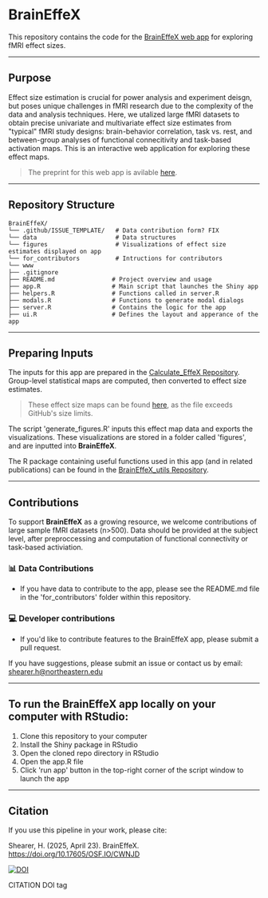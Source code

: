 # BrainEffeX
This repository contains the code for the [BrainEffeX web app](https://neuroprismlab.shinyapps.io/BrainEffeX/) for exploring fMRI effect sizes. 

---
## Purpose
Effect size estimation is crucial for power analysis and experiment deisgn, but poses unique challenges in fMRI research due to the complexity of the data and analysis techniques. Here, we utalized large fMRI datasets to obtain precise univariate and multivariate effect size estimates from "typical" fMRI study designs: brain-behavior correlation, task vs. rest, and between-group analyses of functional connecitivity and task-based activation maps. This is an interactive web application for exploring these effect maps. 
> The preprint for this web app is avilable [here](https://osf.io/preprints/osf/kryn4_v2).

---
## Repository Structure
```
BrainEffeX/
└── .github/ISSUE_TEMPLATE/   # Data contribution form? FIX                   
└── data                      # Data structures 
└── figures                   # Visualizations of effect size estimates displayed on app      
└── for_contributors          # Intructions for contributors             
└── www                    
├── .gitignore   
├── README.md                # Project overview and usage
├── app.R                    # Main script that launches the Shiny app
├── helpers.R                # Functions called in server.R
├── modals.R                 # Functions to generate modal dialogs
├── server.R                 # Contains the logic for the app
├── ui.R                     # Defines the layout and apperance of the app
```

---
## Preparing Inputs
The inputs for this app are prepared in the [Calculate_EffeX Repository](https://github.com/neuroprismlab/calculate_effeX). Group-level statistical maps are computed, then converted to effect size estimates.
> These effect size maps can be found [here](https://osf.io/cwnjd/files/osfstorage), as the file exceeds GitHub's size limits.

The script 'generate_figures.R' inputs this effect map data and exports the visualizations. These visualizations are stored in a folder called 'figures', and are inputted into **BrainEffeX**. 

The R package containing useful functions used in this app (and in related publications) can be found in the [BrainEffeX_utils Repository](https://github.com/neuroprismlab/BrainEffeX_utils).

---
## Contributions
To support **BrainEffeX** as a growing resource, we welcome contributions of large sample fMRI datasets (n>500). Data should be provided at the subject level, after preproccessing and computation of functional connectivity or task-based activiation. 

### 📊 Data Contributions
- If you have data to contribute to the app, please see the README.md file in the 'for_contributors' folder within this repository. 

### 💻 Developer contributions
- If you'd like to contribute features to the BrainEffeX app, please submit a pull request.

If you have suggestions, please submit an issue or contact us by email: shearer.h@northeastern.edu

---
## To run the BrainEffeX app locally on your computer with RStudio:
1. Clone this repository to your computer
2. Install the Shiny package in RStudio
3. Open the cloned repo directory in RStudio
4. Open the app.R file
5. Click 'run app' button in the top-right corner of the script window to launch the app

---
## Citation
If you use this pipeline in your work, please cite:

Shearer, H. (2025, April 23). BrainEffeX. https://doi.org/10.17605/OSF.IO/CWNJD

[![DOI](10.17605/OSF.IO/CWNJD)](https://doi.org/10.31219/osf.io/kryn4_v2)

CITATION
DOI tag

